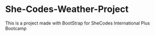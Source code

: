 # She-Codes-Weather-Project
 This is a project made with BootStrap for SheCodes International Plus Bootcamp 
